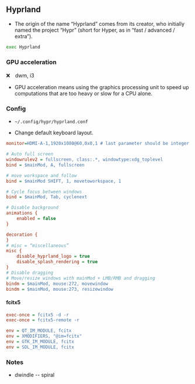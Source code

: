 ## Hyprland

* The origin of the name “Hyprland” comes from its creator, who initially named the project “Hypr” (short for Hyper, as in “fast / advanced / extra”).

```bash
exec Hyprland
```

### GPU acceleration
❌️　dwm, i3
* GPU acceleration means using the graphics processing unit to speed up computations that are too heavy or slow for a CPU alone.

### Config

* `~/.config/hypr/hyprland.conf`

* Change default keyboard layout.

```ini
monitor=HDMI-A-1,1920x1080@60,0x0,1 # last parameter should be integer.

# Auto full screen
windowrulev2 = fullscreen, class:.*, windowtype:xdg_toplevel
bind = $mainMod, A, fullscreen 

# move workspace and follow
bind = $mainMod SHIFT, 1, movetoworkspace, 1

# Cycle focus between windows
bind = $mainMod, Tab, cyclenext

# Disable background
animations {
    enabled = false
}

decoration {
}
# misc = “miscellaneous”
misc {
    disable_hyprland_logo = true
    disable_splash_rendering = true
}
# Disable dragging
# Move/resize windows with mainMod + LMB/RMB and dragging
bindm = $mainMod, mouse:272, movewindow
bindm = $mainMod, mouse:273, resizewindow

```

#### fcitx5

```ini
exec-once = fcitx5 -d -r
exec-once = fcitx5-remote -r

env = QT_IM_MODULE, fcitx
env = XMODIFIERS, "@im=fcitx"
env = GTK_IM_MODULE, fcitx
env = SDL_IM_MODULE, fcitx
```

### Notes

* dwindle -- spiral